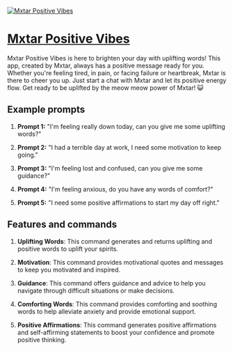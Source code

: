[![Mxtar Positive Vibes](https://files.oaiusercontent.com/file-gUQT9bI5gIKZEImmBF4Ayhb4?se=2123-10-20T03%3A36%3A26Z&sp=r&sv=2021-08-06&sr=b&rscc=max-age%3D31536000%2C%20immutable&rscd=attachment%3B%20filename%3DMx_Twitter_icon.png&sig=cANEKPSAYmtCR98LC8hz/1dIqNJwQnklsx/zBfc0aTI%3D)](https://chat.openai.com/g/g-YJ8hTjIeU-mxtar-positive-vibes)

# [Mxtar Positive Vibes](https://chat.openai.com/g/g-YJ8hTjIeU-mxtar-positive-vibes)

Mxtar Positive Vibes is here to brighten your day with uplifting words! This app, created by Mxtar, always has a positive message ready for you. Whether you're feeling tired, in pain, or facing failure or heartbreak, Mxtar is there to cheer you up. Just start a chat with Mxtar and let its positive energy flow. Get ready to be uplifted by the meow meow power of Mxtar! 😺

## Example prompts

1. **Prompt 1:** "I'm feeling really down today, can you give me some uplifting words?"

2. **Prompt 2:** "I had a terrible day at work, I need some motivation to keep going."

3. **Prompt 3:** "I'm feeling lost and confused, can you give me some guidance?"

4. **Prompt 4:** "I'm feeling anxious, do you have any words of comfort?"

5. **Prompt 5:** "I need some positive affirmations to start my day off right."

## Features and commands

1. **Uplifting Words**: This command generates and returns uplifting and positive words to uplift your spirits.

2. **Motivation**: This command provides motivational quotes and messages to keep you motivated and inspired.

3. **Guidance**: This command offers guidance and advice to help you navigate through difficult situations or make decisions.

4. **Comforting Words**: This command provides comforting and soothing words to help alleviate anxiety and provide emotional support.

5. **Positive Affirmations**: This command generates positive affirmations and self-affirming statements to boost your confidence and promote positive thinking.